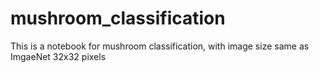 # mushroom_classification
This is a notebook for mushroom classification, with image size same as ImgaeNet 32x32 pixels
